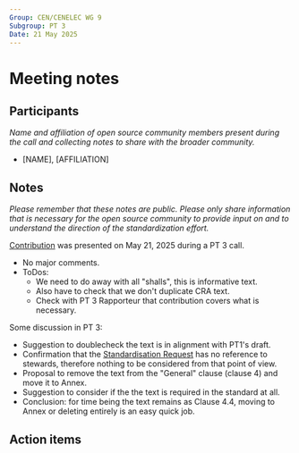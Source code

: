 ```yaml
---
Group: CEN/CENELEC WG 9
Subgroup: PT 3
Date: 21 May 2025
---
```


# Meeting notes

## Participants

_Name and affiliation of open source community members present during the call and collecting notes to share with the broader community._
 
* [NAME], [AFFILIATION]

## Notes

_Please remember that these notes are public. Please only share information that is necessary for the open source community to provide input on and to understand the direction of the standardization effort._

[Contribution](./contribution-pt-3-clause-4-4.md) was presented on May 21, 2025 during a PT 3 call.

- No major comments.
- ToDos:
  - We need to do away with all "shalls", this is informative text.
  - Also have to check that we don't duplicate CRA text.
  - Check with PT 3 Rapporteur that contribution covers what is necessary.

Some discussion in PT 3:

- Suggestion to doublecheck the text is in alignment with PT1's draft.
- Confirmation that the [Standardisation Request](https://github.com/orcwg/cra-hub/tree/main/resources#february-3-2025---standardisation-request) has no reference to stewards, therefore nothing to be considered from that point of view.
- Proposal to remove the text from the "General" clause (clause 4) and move it to Annex.
- Suggestion to consider if the the text is required in the standard at all.
- Conclusion: for time being the text remains as Clause 4.4, moving to Annex or deleting entirely is an easy quick job.

## Action items


